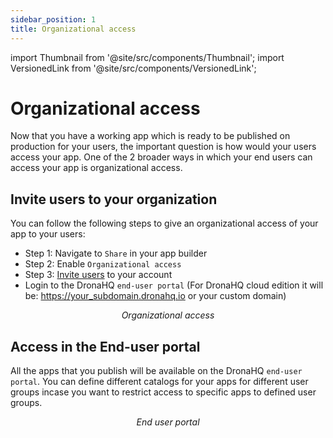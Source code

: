 ```yaml
---
sidebar_position: 1
title: Organizational access
---
```


import Thumbnail from '@site/src/components/Thumbnail';
import VersionedLink from '@site/src/components/VersionedLink';

# Organizational access

Now that you have a working app which is ready to be published on production for your users, the important question is how would your users access your app. One of the 2 broader ways in which your end users can access your app is organizational access. 

## Invite users to your organization 
You can follow the following steps to give an organizational access of your app to your users:

- Step 1: Navigate to `Share` in your app builder
- Step 2: Enable `Organizational access`
- Step 3: [Invite users](../user-management/adding-users-to-your-account) to your account
- Login to the DronaHQ `end-user portal` (For DronaHQ cloud edition it will be: https://your_subdomain.dronahq.io or your custom domain)

<figure>
  <Thumbnail src="/img/accessing-apps/org-access.png" alt="Organizational access" width='100%'/>
  <figcaption align = "center"><i>Organizational access</i></figcaption>
</figure>

## Access in the End-user portal

All the apps that you publish will be available on the DronaHQ `end-user portal`. You can define different catalogs for your apps for different user groups incase you want to restrict access to specific apps to defined user groups. 

<figure>
  <Thumbnail src="/img/accessing-apps/end-user-portal.png" alt="End user portal" width='100%'/>
  <figcaption align = "center"><i>End user portal</i></figcaption>
</figure>